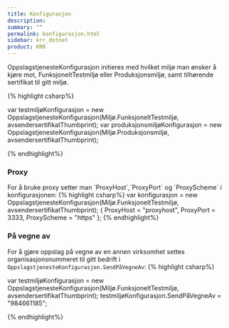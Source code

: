 ```yaml
---
title: Konfigurasjon
description: 
summary: ""
permalink: konfigurasjon.html
sidebar: krr_dotnet
product: KRR
---
```


OppslagstjenesteKonfigurasjon initieres med hvilket miljø man ønsker å kjøre mot, FunksjoneltTestmiljø eller Produksjonsmiljø, samt tilhørende sertifikat til gitt miljø. 

{% highlight csharp%}

var testmiljøKonfigurasjon = new OppslagstjenesteKonfigurasjon(Miljø.FunksjoneltTestmiljø, avsendersertifikatThumbprint);
var produksjonsmiljøKonfigurasjon = new OppslagstjenesteKonfigurasjon(Miljø.Produksjonsmiljø, avsendersertifikatThumbprint);

{% endhighlight%}
<h3 id="proxy">Proxy</h3>
For å bruke proxy setter man `ProxyHost`,`ProxyPort` og `ProxyScheme` i konfigurasjonen:
{% highlight csharp%}
var konfigurasjon = new OppslagstjenesteKonfigurasjon(Miljø.FunksjoneltTestmiljø, avsendersertifikatThumbprint);
{
    ProxyHost = "proxyhost",
    ProxyPort = 3333,
    ProxyScheme = "https"
};
{% endhighlight%}
<h3 id="sendpaavegneav">På vegne av</h3>

For å gjøre oppslag på vegne av en annen virksomhet settes organisasjonsnummeret til gitt bedrift i `OppslagstjenesteKonfigurasjon.SendPåVegneAv`:
{% highlight csharp%}

var testmiljøKonfigurasjon = new OppslagstjenesteKonfigurasjon(Miljø.FunksjoneltTestmiljø, avsendersertifikatThumbprint);
testmiljøKonfigurasjon.SendPåVegneAv = "984661185";

{% endhighlight%}

